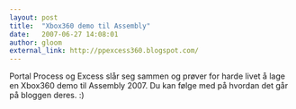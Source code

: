 ```yaml
---
layout: post
title:  "Xbox360 demo til Assembly"
date:   2007-06-27 14:08:01
author: gloom
external_link: http://ppexcess360.blogspot.com/
---
```

Portal Process og Excess slår seg sammen og prøver for harde livet å lage en
Xbox360 demo til Assembly 2007. Du kan følge med på hvordan det går på
bloggen deres. :)
